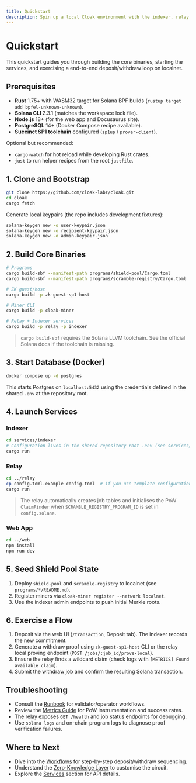 ```yaml
---
title: Quickstart
description: Spin up a local Cloak environment with the indexer, relay, SP1 prover artifacts, and the web client.
---
```


# Quickstart

This quickstart guides you through building the core binaries, starting the services, and exercising a end-to-end deposit/withdraw loop on localnet.

## Prerequisites

- **Rust** 1.75+ with WASM32 target for Solana BPF builds (`rustup target add bpfel-unknown-unknown`).
- **Solana CLI** 2.3.1 (matches the workspace lock file).
- **Node.js** 18+ (for the web app and Docusaurus site).
- **PostgreSQL** 14+ (Docker Compose recipe available).
- **Succinct SP1 toolchain** configured (`sp1up` / `prover-client`).

Optional but recommended:

- `cargo-watch` for hot reload while developing Rust crates.
- `just` to run helper recipes from the root `justfile`.

## 1. Clone and Bootstrap

```bash
git clone https://github.com/cloak-labz/cloak.git
cd cloak
cargo fetch
```

Generate local keypairs (the repo includes development fixtures):

```bash
solana-keygen new -o user-keypair.json
solana-keygen new -o recipient-keypair.json
solana-keygen new -o admin-keypair.json
```

## 2. Build Core Binaries

```bash
# Programs
cargo build-sbf --manifest-path programs/shield-pool/Cargo.toml
cargo build-sbf --manifest-path programs/scramble-registry/Cargo.toml

# ZK guest/host
cargo build -p zk-guest-sp1-host

# Miner CLI
cargo build -p cloak-miner

# Relay + Indexer services
cargo build -p relay -p indexer
```

> `cargo build-sbf` requires the Solana LLVM toolchain. See the official Solana docs if the toolchain is missing.

## 3. Start Database (Docker)

```bash
docker compose up -d postgres
```

This starts Postgres on `localhost:5432` using the credentials defined in the shared `.env` at the repository root.

## 4. Launch Services

### Indexer

```bash
cd services/indexer
# Configuration lives in the shared repository root .env (see services/indexer/env.example for reference).
cargo run
```

### Relay

```bash
cd ../relay
cp config.toml.example config.toml  # if you use template configuration
cargo run
```

> The relay automatically creates job tables and initialises the PoW `ClaimFinder` when `SCRAMBLE_REGISTRY_PROGRAM_ID` is set in `config.solana`.

### Web App

```bash
cd ../web
npm install
npm run dev
```

## 5. Seed Shield Pool State

1. Deploy `shield-pool` and `scramble-registry` to localnet (see `programs/*/README.md`).
2. Register miners via `cloak-miner register --network localnet`.
3. Use the indexer admin endpoints to push initial Merkle roots.

## 6. Exercise a Flow

1. Deposit via the web UI (`/transaction`, Deposit tab). The indexer records the new commitment.
2. Generate a withdraw proof using `zk-guest-sp1-host` CLI or the relay local proving endpoint (`POST /jobs/:job_id/prove-local`).
3. Ensure the relay finds a wildcard claim (check logs with `[METRICS] Found available claim`).
4. Submit the withdraw job and confirm the resulting Solana transaction.

## Troubleshooting

- Consult the [Runbook](../operations/runbook.md) for validator/operator workflows.
- Review the [Metrics Guide](../operations/metrics-guide.md) for PoW instrumentation and success rates.
- The relay exposes `GET /health` and job status endpoints for debugging.
- Use `solana logs` and on-chain program logs to diagnose proof verification failures.

## Where to Next

- Dive into the [Workflows](../workflows/deposit.md) for step-by-step deposit/withdraw sequencing.
- Understand the [Zero-Knowledge Layer](../zk/README.md) to customise the circuit.
- Explore the [Services](../offchain/indexer.md) section for API details.
